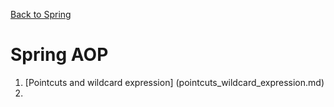 [Back to Spring](../README.md)

# Spring AOP

1. [Pointcuts and wildcard expression] (pointcuts_wildcard_expression.md)
2. 